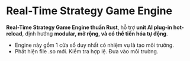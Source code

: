 # Real-Time Strategy Game Engine

 **Real-Time Strategy Game Engine thuần Rust**, hỗ trợ **unit AI plug-in hot-reload**, định hướng **modular, mở rộng, và có thể tiến hóa tự động**.

 - Engine này gồm 1 cửa sổ duy nhất có nhiệm vụ là tạo môi trường.
 - Phát hiện file .so mới. Kiểm tra hợp lệ. Đưa vào môi trường.
